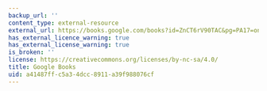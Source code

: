 ```yaml
---
backup_url: ''
content_type: external-resource
external_url: https://books.google.com/books?id=ZnCT6rV90TAC&pg=PA17=onepage#v=onepage&q&f=false
has_external_licence_warning: true
has_external_license_warning: true
is_broken: ''
license: https://creativecommons.org/licenses/by-nc-sa/4.0/
title: Google Books
uid: a41487ff-c5a3-4dcc-8911-a39f988076cf
---
```

